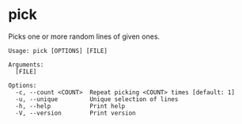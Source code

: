 # pick

Picks one or more random lines of given ones.

```plain
Usage: pick [OPTIONS] [FILE]

Arguments:
  [FILE]

Options:
  -c, --count <COUNT>  Repeat picking <COUNT> times [default: 1]
  -u, --unique         Unique selection of lines
  -h, --help           Print help
  -V, --version        Print version
```
